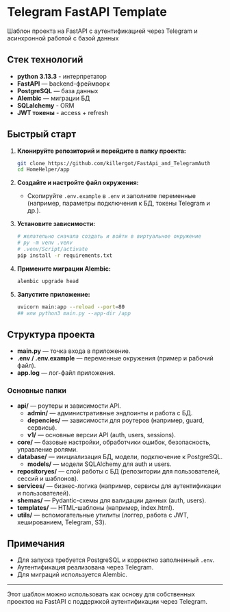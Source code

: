 # Telegram FastAPI Template

Шаблон проекта на FastAPI с аутентификацией через Telegram и асинхронной работой с базой данных

## Стек технологий

- **python 3.13.3** - интерпретатор
- **FastAPI** — backend-фреймворк
- **PostgreSQL** — база данных
- **Alembic** — миграции БД
- **SQLalchemy** - ORM
- **JWT токены** - access + refresh


## Быстрый старт

1. **Клонируйте репозиторий и перейдите в папку проекта:**
    ```bash
    git clone https://github.com/killergot/FastApi_and_TelegramAuth
    cd HomeHelper/app
    ```

2. **Создайте и настройте файл окружения:**
    - Скопируйте `.env.example` в `.env` и заполните переменные (например, параметры подключения к БД, токены Telegram и др.).

3. **Установите зависимости:**
    ```bash
    # желательно сначала создать и войти в виртуальное окружение
    # py -m venv .venv
    # .venv/Script/activate
    pip install -r requirements.txt
    ```

4. **Примените миграции Alembic:**
    ```bash
    alembic upgrade head
    ```

5. **Запустите приложение:**
    ```bash
    uvicorn main:app --reload --port=80
    ## или python3 main.py --app-dir /app
    ```

## Структура проекта

- **main.py** — точка входа в приложение.
- **.env / .env.example** — переменные окружения (пример и рабочий файл).
- **app.log** — лог-файл приложения.

### Основные папки

- **api/** — роутеры и зависимости API.
  - **admin/** — административные эндпоинты и работа с БД.
  - **depencies/** — зависимости для роутеров (например, guard, сервисы).
  - **v1/** — основные версии API (auth, users, sessions).
- **core/** — базовые настройки, обработчики ошибок, безопасность, управление ролями.
- **database/** — инициализация БД, модели, подключение к PostgreSQL.
  - **models/** — модели SQLAlchemy для auth и users.
- **repositoryes/** — слой работы с БД (репозитории для пользователей, сессий и шаблонов).
- **services/** — бизнес-логика (например, сервисы для аутентификации и пользователей).
- **shemas/** — Pydantic-схемы для валидации данных (auth, users).
- **templates/** — HTML-шаблоны (например, index.html).
- **utils/** — вспомогательные утилиты (логгер, работа с JWT, хешированием, Telegram, S3).

## Примечания

- Для запуска требуется PostgreSQL и корректно заполненный `.env`.
- Аутентификация реализована через Telegram.
- Для миграций используется Alembic.

---
Этот шаблон можно использовать как основу для собственных проектов на FastAPI с поддержкой аутентификации через Telegram.